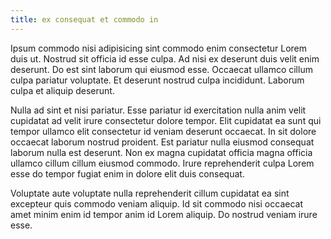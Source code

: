 ```yaml
---
title: ex consequat et commodo in
---
```


Ipsum commodo nisi adipisicing sint commodo enim consectetur Lorem duis ut. Nostrud sit officia id esse culpa. Ad nisi ex deserunt duis velit enim deserunt. Do est sint laborum qui eiusmod esse. Occaecat ullamco cillum culpa pariatur voluptate. Et deserunt nostrud culpa incididunt. Laborum culpa et aliquip deserunt.

Nulla ad sint et nisi pariatur. Esse pariatur id exercitation nulla anim velit cupidatat ad velit irure consectetur dolore tempor. Elit cupidatat ea sunt qui tempor ullamco elit consectetur id veniam deserunt occaecat. In sit dolore occaecat laborum nostrud proident. Est pariatur nulla eiusmod consequat laborum nulla est deserunt. Non ex magna cupidatat officia magna officia ullamco cillum cillum eiusmod commodo. Irure reprehenderit culpa Lorem esse do tempor fugiat enim in dolore elit duis consequat.

Voluptate aute voluptate nulla reprehenderit cillum cupidatat ea sint excepteur quis commodo veniam aliquip. Id sit commodo nisi occaecat amet minim enim id tempor anim id Lorem aliquip. Do nostrud veniam irure esse.
